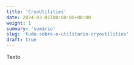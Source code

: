 ```yaml
---
title: 'CryoUtilities'
date: 2024-03-01T00:00:00+00:00
weight: 1
summary: 'sumário'
slug: 'tudo-sobre-o-utilitario-cryoutilities'
draft: true
---
```


Texto